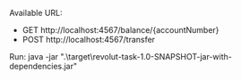 Available URL:
- GET http://localhost:4567/balance/{accountNumber}
- POST http://localhost:4567/transfer

Run: java -jar ".\target\revolut-task-1.0-SNAPSHOT-jar-with-dependencies.jar"
